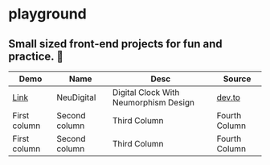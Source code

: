 # playground
Small sized front-end projects for fun and practice. 🍵
----
Demo | Name | Desc | Source
------------ | ------------- | ------------- | -------------
[Link](https://galarist.github.io/playground/NeuDigital/) | NeuDigital | Digital Clock With Neumorphism Design | [dev.to](https://dev.to/nehasoni__/digital-clock-using-javascript-2648)
First column | Second column | Third Column | Fourth Column
First column | Second column | Third Column | Fourth Column
